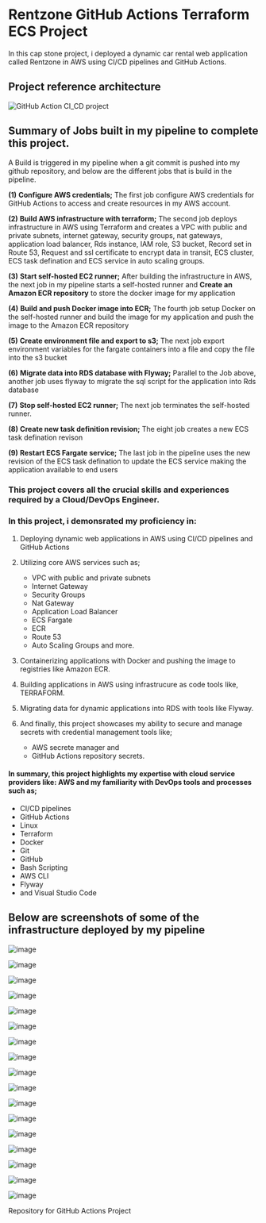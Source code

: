 # Rentzone GitHub Actions Terraform ECS Project

In this cap stone project, i deployed a dynamic car rental web application called Rentzone in AWS using CI/CD pipelines and GitHub Actions.


## Project reference architecture

![GitHub Action CI_CD project](https://github.com/georgeonalo/rentzone-github-actions-terraform-ecs-project/assets/115881685/08ca2709-f24d-4ec4-b69a-f659eaceb53c)



## Summary of Jobs built in my pipeline to complete this project.

A Build is triggered in my pipeline when a git commit is pushed into my github repository, and below are the different jobs that is build in the pipeline.

**(1)** **Configure AWS credentials;** The first job configure AWS credentials for GitHub Actions to access and create resources in my AWS account.

**(2)** **Build AWS infrastructure with terraform;** The second job deploys infrastructure in AWS using Terraform and creates a VPC with public and private subnets, internet gateway, security groups, nat gateways, application load balancer, Rds instance, IAM role, S3 bucket, Record set in Route 
53, Request and ssl certificate to encrypt data in transit, ECS cluster, ECS task defination and ECS service in auto scaling 
groups.
  
**(3)** **Start self-hosted EC2 runner;** After building the infrastructure in AWS, the next job in my pipeline  starts a self-hosted runner and **Create an Amazon ECR
repository** to store the docker image for my application
 
**(4)** **Build and push Docker image into ECR;** The fourth job setup Docker on the self-hosted runner and build the image for my application and push the image to the Amazon ECR repository
  
**(5)** **Create environment file and export to s3;** The next job export environment variables for the fargate containers into a file and copy the file into the s3 bucket
  
**(6)** **Migrate data into RDS database with Flyway;** Parallel to the Job above, another job uses flyway to migrate the sql script for the application into Rds database

**(7)** **Stop self-hosted EC2 runner;** The next job terminates the self-hosted runner.
  
**(8)** **Create new task definition revision;** The eight job creates a new ECS task defination revison
   
**(9)** **Restart ECS Fargate service;** The last job in the pipeline uses the new revision of the ECS task defination to update the ECS service making the application available to end users



  
### This project covers all the crucial skills and experiences required by a Cloud/DevOps Engineer.

### In this project, i demonsrated my proficiency in:

1. Deploying dynamic web applications in AWS using CI/CD pipelines and GitHub Actions
2. Utilizing core AWS services such as;
   - VPC with public and private subnets
   - Internet Gateway
   - Security Groups
   - Nat Gateway
   - Application Load Balancer
   - ECS Fargate
   - ECR
   - Route 53
   - Auto Scaling Groups and more.

3. Containerizing applications with Docker and pushing the image to registries like Amazon ECR.
   
4. Building applications in AWS using infrastrucure as code tools like, TERRAFORM.
 
5. Migrating data for dynamic applications into RDS with tools like Flyway.
 
6. And finally, this project showcases my ability to secure and manage secrets with credential management tools like;
   - AWS secrete manager and
   - GitHub Actions repository secrets.



#### In summary, this project highlights my expertise with cloud service providers like: AWS and my familiarity with DevOps tools and processes such as;
- CI/CD pipelines
- GitHub Actions
- Linux
- Terraform
- Docker
- Git
- GitHub
- Bash Scripting
- AWS CLI
- Flyway
- and Visual Studio Code





  

## Below are screenshots of some of the infrastructure deployed by my pipeline



![image](https://github.com/georgeonalo/rentzone-github-actions-terraform-ecs-project/assets/115881685/9251ee38-b1cc-4a45-89d0-6f784924403f)

![image](https://github.com/georgeonalo/rentzone-github-actions-terraform-ecs-project/assets/115881685/e6d95e25-4b76-419c-9e58-60fd10bc01eb)

![image](https://github.com/georgeonalo/rentzone-github-actions-terraform-ecs-project/assets/115881685/740554ff-5073-4a08-8088-5fbe335326ac)

![image](https://github.com/georgeonalo/rentzone-github-actions-terraform-ecs-project/assets/115881685/4141057c-1755-4dae-b145-c423309ac750)

![image](https://github.com/georgeonalo/rentzone-github-actions-terraform-ecs-project/assets/115881685/ff18f126-ca0e-42ba-9896-a11ae3ebe31f)

![image](https://github.com/georgeonalo/rentzone-github-actions-terraform-ecs-project/assets/115881685/0e4e30dd-ded5-4f9c-a278-5314dbcb0cc5)

![image](https://github.com/georgeonalo/rentzone-github-actions-terraform-ecs-project/assets/115881685/f6576c11-aae7-4874-8e35-b828d73cfd1f)

![image](https://github.com/georgeonalo/rentzone-github-actions-terraform-ecs-project/assets/115881685/81730d45-c922-40f5-b0f4-67a87770721f)

![image](https://github.com/georgeonalo/rentzone-github-actions-terraform-ecs-project/assets/115881685/1edceb4a-d046-4103-8d61-f1977311b41e)

![image](https://github.com/georgeonalo/rentzone-github-actions-terraform-ecs-project/assets/115881685/3b765b40-b636-402b-8221-a02277ee56db)

![image](https://github.com/georgeonalo/rentzone-github-actions-terraform-ecs-project/assets/115881685/2ad1bb7b-7221-428f-909a-a21413cecfed)

![image](https://github.com/georgeonalo/rentzone-github-actions-terraform-ecs-project/assets/115881685/ae9ae877-53ee-47e6-9f77-d99c6b7d30a5)

![image](https://github.com/georgeonalo/rentzone-github-actions-terraform-ecs-project/assets/115881685/ef4576b9-02e8-420e-9273-c55e4f175ff8)

![image](https://github.com/georgeonalo/rentzone-github-actions-terraform-ecs-project/assets/115881685/7dd021e2-bdb9-4bfb-a456-0195bec1989b)

![image](https://github.com/georgeonalo/rentzone-github-actions-terraform-ecs-project/assets/115881685/04f51f7e-154a-482c-9b15-86cfb9bfd8f5)

![image](https://github.com/georgeonalo/rentzone-github-actions-terraform-ecs-project/assets/115881685/36be4bce-048b-47a7-bc69-7a10bed06bbb)

![image](https://github.com/georgeonalo/rentzone-github-actions-terraform-ecs-project/assets/115881685/6822e464-39b8-4ab7-9950-b6be5e48ad5a)




   

Repository for GitHub Actions Project
